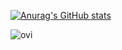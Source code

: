 [![Anurag's GitHub stats](https://github-readme-stats.vercel.app/api?username=Vulpes19&count_private=true)](https://github.com/anuraghazra/github-readme-stats)

<img src="https://github-readme-stats.vercel.app/api/top-langs?username=Vulpes19&show_icons=true&locale=en&layout=compact&theme=chartreuse-dark" alt="ovi" />
<!--
**Vulpes19/Vulpes19** is a ✨ _special_ ✨ repository because its `README.md` (this file) appears on your GitHub profile.

Here are some ideas to get you started:

- 🔭 I’m currently working on ...
- 🌱 I’m currently learning ...
- 👯 I’m looking to collaborate on ...
- 🤔 I’m looking for help with ...
- 💬 Ask me about ...
- 📫 How to reach me: ...
- 😄 Pronouns: ...
- ⚡ Fun fact: ...
-->
